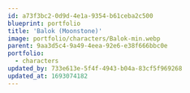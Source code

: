 ```yaml
---
id: a73f3bc2-0d9d-4e1a-9354-b61ceba2c500
blueprint: portfolio
title: 'Balok (Moonstone)'
image: portfolio/characters/Balok-min.webp
parent: 9aa3d5c4-9a49-4eea-92e6-e38f666bbc0e
portfolio:
  - characters
updated_by: 733e613e-5f4f-4943-b04a-83cf5f969268
updated_at: 1693074182
---
```

